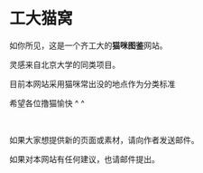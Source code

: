 # 工大猫窝

如你所见，这是一个齐工大的**猫咪图鉴**网站。<br/>

灵感来自北京大学的同类项目。<br/>

目前本网站采用猫咪常出没的地点作为分类标准<br/>

希望各位撸猫愉快 ^ ^ <br/>

<br/>

如果大家想提供新的页面或素材，请向作者发送邮件。

如果对本网站有任何建议，也请邮件提出。
